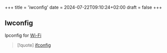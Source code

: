 +++
title = 'iwconfig'
date = 2024-07-22T09:10:24+02:00
draft = false
+++

## Iwconfig
Ipconfig for [Wi-Fi](/Network/WI-FI/Wi-Fi.md)


>[!quote] [ifconfig](/obisdian_ntoes/notes_obsidian/Penetration/ifconfig.md)